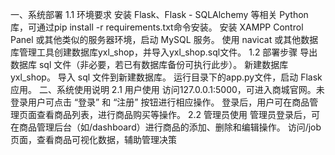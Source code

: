 一、系统部署
1.1 环境要求
安装 Flask、Flask - SQLAlchemy 等相关 Python 库，可通过pip install -r requirements.txt命令安装。
安装 XAMPP Control Panel 或其他类似的服务器环境，启动 MySQL 服务。
使用 navicat 或其他数据库管理工具创建数据库yxl_shop，并导入yxl_shop.sql文件。
1.2 部署步骤
导出数据库 sql 文件（非必要，若已有数据库备份可执行此步）。
新建数据库yxl_shop。
导入 sql 文件到新建数据库。
运行目录下的app.py文件，启动 Flask 应用。
二、系统使用说明
2.1 用户使用
访问127.0.0.1:5000，可进入商城官网。未登录用户可点击 “登录” 和 “注册” 按钮进行相应操作。
登录后，用户可在商品管理页面查看商品列表，进行商品购买等操作。
2.2 管理员使用
管理员登录后，可在商品管理后台（如/dashboard）进行商品的添加、删除和编辑操作。
访问/job页面，查看商品可视化数据，辅助管理决策
